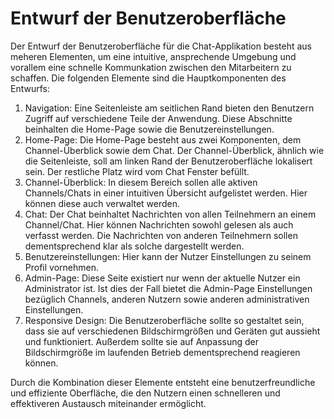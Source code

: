 # Entwurf der Benutzeroberfläche

Der Entwurf der Benutzeroberfläche für die Chat-Applikation besteht aus meheren Elementen, um eine intuitive, ansprechende Umgebung und vorallem eine schnelle Kommunkation zwischen den Mitarbeitern zu schaffen. Die folgenden Elemente sind die Hauptkomponenten des Entwurfs:

1. Navigation: Eine Seitenleiste am seitlichen Rand bieten den Benutzern Zugriff auf verschiedene Teile der Anwendung. Diese Abschnitte beinhalten die Home-Page sowie die Benutzereinstellungen.
2. Home-Page: Die Home-Page besteht aus zwei Komponenten, dem Channel-Überblick sowie dem Chat. Der Channel-Überblick, ähnlich wie die Seitenleiste, soll am linken Rand der Benutzeroberfläche lokalisert sein. Der restliche Platz wird vom Chat Fenster befüllt.
3. Channel-Überblick: In diesem Bereich sollen alle aktiven Channels/Chats in einer intuitiven Übersicht aufgelistet werden. Hier können diese auch verwaltet werden.
4. Chat: Der Chat beinhaltet Nachrichten von allen Teilnehmern an einem Channel/Chat. Hier können Nachrichten sowohl gelesen als auch verfasst werden. Die Nachrichten von anderen Teilnehmern sollen dementsprechend klar als solche dargestellt werden.
5. Benutzereinstellungen: Hier kann der Nutzer Einstellungen zu seinem Profil vornehmen.
6. Admin-Page: Diese Seite existiert nur wenn der aktuelle Nutzer ein Administrator ist. Ist dies der Fall bietet die Admin-Page Einstellungen bezüglich Channels, anderen Nutzern sowie anderen administrativen Einstellungen.
7. Responsive Design: Die Benutzeroberfläche sollte so gestaltet sein, dass sie auf verschiedenen Bildschirmgrößen und Geräten gut aussieht und funktioniert. Außerdem sollte sie auf Anpassung der Bildschirmgröße im laufenden Betrieb dementsprechend reagieren können.

Durch die Kombination dieser Elemente entsteht eine benutzerfreundliche und effiziente Oberfläche, die den Nutzern einen schnelleren und effektiveren Austausch miteinander ermöglicht.